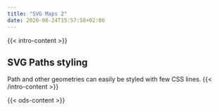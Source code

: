 ```yaml
---
title: "SVG Maps 2"
date: 2020-08-24T15:57:58+02:00
---
```


{{< intro-content >}}
## SVG Paths styling

Path and other geometries can easily be styled with few CSS lines.
{{< /intro-content >}}

{{< ods-content >}}